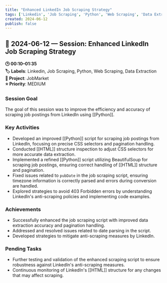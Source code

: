 ```yaml
---
title: "Enhanced LinkedIn Job Scraping Strategy"
tags: ['Linkedin', 'Job Scraping', 'Python', 'Web Scraping', 'Data Extraction']
created: 2024-06-12
publish: false
---
```


## 📅 2024-06-12 — Session: Enhanced LinkedIn Job Scraping Strategy

**🕒 00:10–01:35**  
**🏷️ Labels**: Linkedin, Job Scraping, Python, Web Scraping, Data Extraction  
**📂 Project**: JobMarket  
**⭐ Priority**: MEDIUM  


### Session Goal
The goal of this session was to improve the efficiency and accuracy of scraping job postings from LinkedIn using [[Python]].

### Key Activities
- Developed an improved [[Python]] script for scraping job postings from LinkedIn, focusing on precise CSS selectors and pagination handling.
- Conducted [[HTML]] structure inspection to adjust CSS selectors for more accurate data extraction.
- Implemented a refined [[Python]] script utilizing BeautifulSoup for scraping job postings, ensuring correct handling of [[HTML]] structure and pagination.
- Fixed issues related to `pubDate` in the job scraping script, ensuring timezone information is correctly parsed and errors during conversion are handled.
- Explored strategies to avoid 403 Forbidden errors by understanding LinkedIn's anti-scraping policies and implementing code examples.

### Achievements
- Successfully enhanced the job scraping script with improved data extraction accuracy and pagination handling.
- Addressed and resolved issues related to date parsing in the script.
- Developed strategies to mitigate anti-scraping measures by LinkedIn.

### Pending Tasks
- Further testing and validation of the enhanced scraping script to ensure robustness against LinkedIn's anti-scraping measures.
- Continuous monitoring of LinkedIn's [[HTML]] structure for any changes that may affect scraping.
